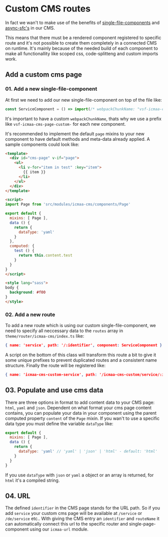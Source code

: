 # Custom CMS routes

In fact we wan't to make use of the benefits of [single-file-components](https://vuejs.org/v2/guide/single-file-components.html) and [async-sfc's](https://vuejs.org/v2/guide/components-dynamic-async.html) in our CMS.

This means that there must be a rendered component registered to specific route and it's not possible to create them completely in a connected CMS on runtime. It's mainly because of the needed build of each component to make all functionallity like scoped css, code-splitteng and custom imports work.

## Add a custom cms page

### 01. Add a new single-file-component

At first we need to add our new single-file-component on top of the file like:

```javascript
const ServiceComponent = () => import(/* webpackChunkName: "vsf-icmaa-cms-page-custom-service" */ 'src/modules/icmaa-cms/pages/Page.vue')
```

It's important to have a custom `webpackChunkName`, thats why we use a prefix like `vsf-icmaa-cms-page-custom-` for each new component.

It's recommended to implement the default `page` mixins to your new component to have default methods and meta-data already applied. A sample components could look like:
```html
<template>
  <div id="cms-page" v-if="page">
    <ul>
      <li v-for="item in test" :key="item">
        {{ item }}
      </li>
    </ul>
  </div>
</template>

<script>
import Page from 'src/modules/icmaa-cms/components/Page'

export default {
  mixins: [ Page ],
  data () {
    return {
      dataType: 'yaml'
    }
  },
  computed: {
    test () {
      return this.content.test
    }
  }
}
</script>

<style lang="sass">
body {
  background: #f00
}
</style>
```

### 02. Add a new route

To add a new route which is using our custom single-file-component, we need to specify all neccessary data to the `routes` array in `theme/router/icmaa-cms/index.ts` like:

```json
{ name: 'service', path: '/:identifier', component: ServiceComponent }
```

A script on the bottom of this class will transform this route a bit to give it some unique prefixes to prevent duplicated routes and a consistent name structure. Finally the route will be registered like:

```json
{ name: 'icmaa-cms-custom-service', path: '/icmaa-cms-custom/service/:identifier', component: ServiceComponent }
```

## 03. Populate and use cms data

There are three options in format to add content data to your CMS page: `html`, `yaml` and `json`.
Dependent on what format your cms page content contains, you can populate your data in your component using the parent computed property `content` of the `Page` mixin. If you wan't to use a specific data type you must define the variable `dataType` like:

```javascript
export default {
  mixins: [ Page ],
  data () {
    return {
      dataType: 'yaml' // 'yaml' | 'json' | 'html' - default: 'html'
    }
  }
}
```

If you use `dataType`  with `json` or `yaml` a object or an array is returned, for `html` it's a compiled string.

## 04. URL

The defined `identifier` in the CMS page stands for the URL path. So if you add `service` your custom cms page will be available at `/service` or `/de/service` etc.. With giving the CMS entry an `identifier` and `routeName` it can automatically connect this url to the specific router and single-page-component using our `icmaa-url` module.
